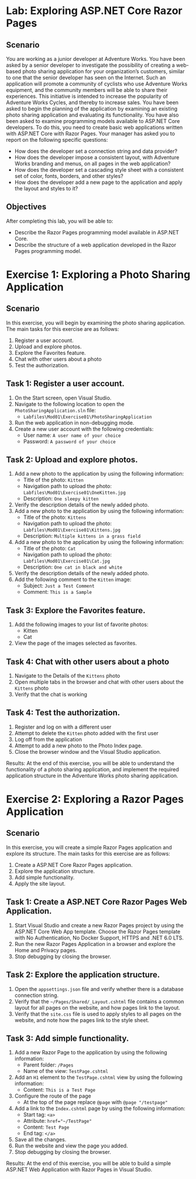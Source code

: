 # Lab: Exploring ASP.NET Core Razor Pages

## Scenario 
You are working as a junior developer at Adventure Works. You have been asked by a senior developer to investigate the possibility of creating a web-based photo sharing application for your organization’s customers, similar to one that the senior developer has seen on the Internet. Such an application will promote a community of cyclists who use Adventure Works equipment, and the community members will be able to share their experiences. This initiative is intended to increase the popularity of Adventure Works Cycles, and thereby to increase sales. You have been asked to begin the planning of the application by examining an existing photo sharing application and evaluating its functionality. You have also been asked to examine programming models available to ASP.NET Core developers. To do this, you need to create basic web applications written with ASP.NET Core with Razor Pages. Your manager has asked you to report on the following specific questions: 
- How does the developer set a connection string and data provider? 
- How does the developer impose a consistent layout, with Adventure Works branding and menus, on all pages in the web application? 
- How does the developer set a cascading style sheet with a consistent set of color, fonts, borders, and other styles? 
- How does the developer add a new page to the application and apply the layout and styles to it? 
## Objectives 
After completing this lab, you will be able to: 
- Describe the Razor Pages programming model available in ASP.NET Core. 
- Describe the structure of a web application developed in the Razor Pages programming model. 

# Exercise 1: Exploring a Photo Sharing Application 
## Scenario 
In this exercise, you will begin by examining the photo sharing application.  
The main tasks for this exercise are as follows:  
1. Register a user account. 
2. Upload and explore photos. 
3. Explore the Favorites feature.
4. Chat with other users about a photo
5. Test the authorization. 
## Task 1: Register a user account. 
1.	On the Start screen, open Visual Studio. 
2.	Navigate to the following location to open the `PhotoSharingApplication.sln` file: 
    - `Labfiles\Mod01\Exercise01\PhotoSharingApplication` 
3.	Run the web application in non-debugging mode. 
4.	Create a new user account with the following credentials: 
    - User name: `A user name of your choice`
    - Password: `A password of your choice`
## Task 2: Upload and explore photos. 
1. Add a new photo to the application by using the following information: 
    - Title of the photo: `Kitten`
    - Navigation path to upload the photo: `Labfiles\Mod01\Exercise01\OneKitten.jpg` 
    - Description: `One sleepy kitten` 
2. Verify the description details of the newly added photo. 
3. Add a new photo to the application by using the following information: 
    - Title of the photo: `Kittens`
    - Navigation path to upload the photo: `Labfiles\Mod01\Exercise01\Kittens.jpg` 
    - Description: `Multiple kittens in a grass field` 
4. Add a new photo to the application by using the following information: 
    - Title of the photo: `Cat`
    - Navigation path to upload the photo: `Labfiles\Mod01\Exercise01\Cat.jpg` 
    - Description: `One cat in black and white` 
5. Verify the description details of the newly added photo. 
6. Add the following comment to the `Kitten` image: 
    -	Subject: `Just a Test Comment` 
    -	Comment: `This is a Sample` 
## Task 3: Explore the Favorites feature. 
1.	Add the following images to your list of favorite photos: 
    - Kitten 
    - Cat 
2.	View the page of the images selected as favorites. 
## Task 4: Chat with other users about a photo
1. Navigate to the Details of the `Kittens` photo
2. Open multiple tabs in the browser and chat with other users about the `Kittens` photo
3. Verify that the chat is working
## Task 4: Test the authorization. 
1. Register and log on with a different user
2. Attempt to delete the `Kitten` photo added with the first user
3. Log off from the application
4. Attempt to add a new photo to the Photo Index page. 
3.	Close the browser window and the Visual Studio application. 


Results: At the end of this exercise, you will be able to understand the functionality of a photo sharing application, and implement the required application structure in the Adventure Works photo sharing application. 

# Exercise 2: Exploring a Razor Pages Application 
## Scenario 
In this exercise, you will create a simple Razor Pages application and explore its structure. 
The main tasks for this exercise are as follows: 
1.	Create a ASP.NET Core Razor Pages application. 
2.	Explore the application structure. 
3.	Add simple functionality. 
4.	Apply the site layout. 
## Task 1: Create a ASP.NET Core Razor Pages Web Application. 
1. Start Visual Studio and create a new Razor Pages project by using the ASP.NET Core Web App  template. Choose the Razor Pages template with No Authentication, No Docker Support, HTTPS and .NET 6.0 LTS. 
2. Run the new Razor Pages Application in a browser and explore the Home and Privacy pages. 
3. Stop debugging by closing the browser. 
## Task 2: Explore the application structure. 
1. Open the `appsettings.json` file and verify whether there is a database connection string. 
2. Verify that the `~/Pages/Shared/_Layout.cshtml` file contains a common layout for all pages on the website, and how pages link to the layout. 
3. Verify that the `site.css` file is used to apply styles to all pages on the website, and note how the pages link to the style sheet. 
## Task 3: Add simple functionality. 
1. Add a new Razor Page to the application by using the following information: 
    - Parent folder: `/Pages` 
    - Name of the view: `TestPage.cshtml` 
2. Add an `H1` element to the `TestPage.cshtml` view by using the following information: 
    - Content: `This is a Test Page` 
3. Configure the route of the page
    - At the top of the page replace `@page` with `@page "/testpage"`
4. Add a link to the `Index.cshtml` page by using the following information: 
    - Start tag: `<a>` 
    - Attribute: `href="~/TestPage"` 
    - Content: `Test Page`
    - End tag: `</a>` 
5.	Save all the changes. 
6.	Run the website and view the page you added. 
7.	Stop debugging by closing the browser. 

Results: At the end of this exercise, you will be able to build a simple ASP.NET Web Application with Razor Pages in Visual Studio.  
